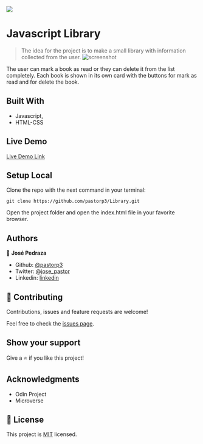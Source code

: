 
![](https://img.shields.io/badge/Microverse-blueviolet)

# Javascript Library

> The idea for the project is to make a small library with information collected from the user.
![screenshot](https://cdn0.iconfinder.com/data/icons/education-and-learning-10/64/Books-512.png)

The user can mark a book as read or they can delete it from the list completely. Each book is shown in its own card with the buttons for mark as read and for delete the book.

## Built With

- Javascript,
- HTML-CSS

## Live Demo

[Live Demo Link](https://rawcdn.githack.com/pastorp3/Library/8eb8b98c4ffdbe70836adad43e396204007a20d5/index.html)

## Setup Local

Clone the repo with the next command in your terminal:

```
git clone https://github.com/pastorp3/Library.git
```

Open the project folder and open the index.html file in your favorite browser.
## Authors

👤 **José Pedraza**

- Github: [@pastorp3](https://github.com/pastorp3)
- Twitter: [@jose_pastor](https://twitter.com/jose_pastorp3 )
- Linkedin: [linkedin](https://www.linkedin.com/in/jos%C3%A9-pedraza-acevedo-ab700a1a9/)


## 🤝 Contributing

Contributions, issues and feature requests are welcome!

Feel free to check the [issues page](issues/).

## Show your support

Give a ⭐️ if you like this project!

## Acknowledgments

- Odin Project
- Microverse

## 📝 License

This project is [MIT](https://opensource.org/licenses/MIT) licensed.
